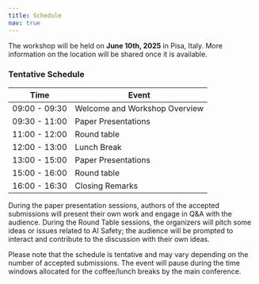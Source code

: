 ```yaml
---
title: Schedule
nav: true
---
```

The workshop will be held on **June 10th, 2025** in Pisa, Italy. More information on the location will be shared once it is available.


### Tentative Schedule

| Time          | Event                     |
|---------------|---------------------------|
| 09:00 - 09:30 | Welcome and Workshop Overview |
| 09:30 - 11:00 | Paper Presentations       |
| 11:00 - 12:00 | Round table               |
| 12:00 - 13:00 | Lunch Break               |
| 13:00 - 15:00 | Paper Presentations       |
| 15:00 - 16:00 | Round table               |
| 16:00 - 16:30 | Closing Remarks           |

During the paper presentation sessions, authors of the accepted submissions will present their own work and engage in Q&A with the audience. During the Round Table sessions, the organizers will pitch some ideas or issues related to AI Safety; the audience will be prompted to interact and contribute to the discussion with their own ideas.

Please note that the schedule is tentative and may vary depending on the number of accepted submissions. The event will pause during the time windows allocated for the coffee/lunch breaks by the main conference.